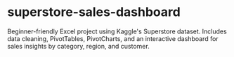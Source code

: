 # superstore-sales-dashboard
Beginner-friendly Excel project using Kaggle's Superstore dataset. Includes data cleaning, PivotTables, PivotCharts, and an interactive dashboard for sales insights by category, region, and customer.

